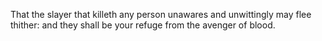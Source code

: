 That the slayer that killeth any person unawares and unwittingly may flee thither: and they shall be your refuge from the avenger of blood.

